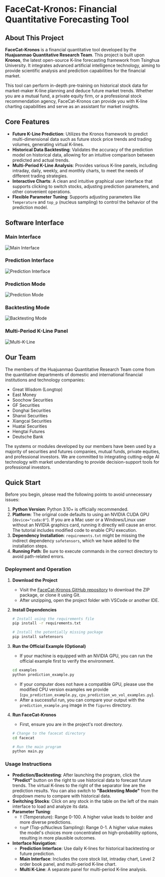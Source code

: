 # FaceCat-Kronos: Financial Quantitative Forecasting Tool

## About This Project

**FaceCat-Kronos** is a financial quantitative tool developed by the **Huajuanmao Quantitative Research Team**. This project is built upon **Kronos**, the latest open-source K-line forecasting framework from Tsinghua University. It integrates advanced artificial intelligence technology, aiming to provide scientific analysis and prediction capabilities for the financial market.

This tool can perform in-depth pre-training on historical stock data for market-maker K-line planning and deduce future market trends. Whether you are a mutual fund, a private equity firm, or a professional stock recommendation agency, FaceCat-Kronos can provide you with K-line charting capabilities and serve as an assistant for market insights.

## Core Features

*   **Future K-Line Prediction**: Utilizes the Kronos framework to predict multi-dimensional data such as future stock price trends and trading volumes, generating virtual K-lines.
*   **Historical Data Backtesting**: Validates the accuracy of the prediction model on historical data, allowing for an intuitive comparison between predicted and actual trends.
*   **Multi-Period K-Line Analysis**: Provides various K-line panels, including intraday, daily, weekly, and monthly charts, to meet the needs of different trading strategies.
*   **Interactive Charts**: A clean and intuitive graphical user interface that supports clicking to switch stocks, adjusting prediction parameters, and other convenient operations.
*   **Flexible Parameter Tuning**: Supports adjusting parameters like `Temperature` and `top_p` (nucleus sampling) to control the behavior of the prediction model.

## Software Interface

### Main Interface
![Main Interface](facecat/image/主界面.png)

### Prediction Interface
![Prediction Interface](facecat/image/预测界面.png)

### Prediction Mode
![Prediction Mode](facecat/image/预测模式.png)

### Backtesting Mode
![Backtesting Mode](facecat/image/回测模式.png)

### Multi-Period K-Line Panel
![Multi-K-Line](facecat/image/多k线.png)

## Our Team

The members of the Huajuanmao Quantitative Research Team come from the quantitative departments of domestic and international financial institutions and technology companies:

*   Great Wisdom (Longtop)
*   East Money
*   Soochow Securities
*   GF Securities
*   Donghai Securities
*   Shanxi Securities
*   Xiangcai Securities
*   Huatai Securities
*   Hengtai Futures
*   Deutsche Bank

The systems or modules developed by our members have been used by a majority of securities and futures companies, mutual funds, private equities, and professional investors. We are committed to integrating cutting-edge AI technology with market understanding to provide decision-support tools for professional investors.

## Quick Start

Before you begin, please read the following points to avoid unnecessary issues:

1.  **Python Version**: Python 3.10+ is officially recommended.
2.  **Platform**: The original code defaults to using an NVIDIA CUDA GPU (`device="cuda:0"`). If you are a Mac user or a Windows/Linux user without an NVIDIA graphics card, running it directly will cause an error. The tutorial includes modified code to enable CPU execution.
3.  **Dependency Installation**: `requirements.txt` might be missing the indirect dependency `safetensors`, which we have added to the installation steps.
4.  **Running Path**: Be sure to execute commands in the correct directory to avoid path-related errors.

### Deployment and Operation

1.  **Download the Project**
    *   Visit the [FaceCat-Kronos GitHub repository](https://github.com/Fidingks/facecat-kronos) to download the ZIP package, or clone it using Git.
    *   After unzipping, open the project folder with VSCode or another IDE.

2.  **Install Dependencies**
    ```bash
    # Install using the requirements file
    pip install -r requirements.txt
    
    # Install the potentially missing package
    pip install safetensors
    ```

3.  **Run the Official Example (Optional)**
    *   If your machine is equipped with an NVIDIA GPU, you can run the official example first to verify the environment.
    ```bash
    cd examples
    python prediction_example.py
    ```
    *   If your computer does not have a compatible GPU, please use the modified CPU version examples we provide (`cpu_prediction_example.py`, `cpu_prediction_wo_vol_examples.py`).
    *   After a successful run, you can compare your output with the `prediction_example.png` image in the `figures` directory.

4.  **Run FaceCat-Kronos**
    *   First, ensure you are in the project's root directory.
    ```bash
    # Change to the facecat directory
    cd facecat
    
    # Run the main program
    python main.py
    ```

### Usage Instructions

*   **Prediction/Backtesting**: After launching the program, click the **"Predict"** button on the right to use historical data to forecast future trends. The virtual K-lines to the right of the separator line are the prediction results. You can also switch to **"Backtesting Mode"** from the dropdown menu to compare with historical data.
*   **Switching Stocks**: Click on any stock in the table on the left of the main interface to load and analyze its data.
*   **Parameter Tuning**:
    *   `T` (Temperature): Range 0-100. A higher value leads to bolder and more diverse predictions.
    *   `topP` (Top-p/Nucleus Sampling): Range 0-1. A higher value makes the model's choices more concentrated on high-probability options, resulting in more plausible outcomes.
*   **Interface Navigation**:
    *   **Prediction Interface**: Use daily K-lines for historical backtesting or future prediction.
    *   **Main Interface**: Includes the core stock list, intraday chart, Level 2 order book panel, and multi-period K-line chart.
    *   **Multi K-Line**: A separate panel for multi-period K-line analysis.
